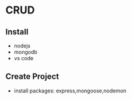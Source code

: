 # CRUD
## Install
* nodejs
* mongodb
* vs code

## Create Project
* install packages: express,mongoose,nodemon
